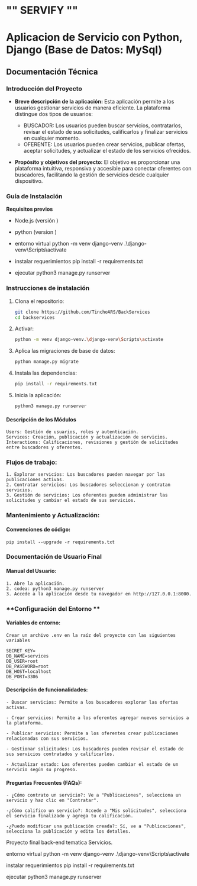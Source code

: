 #   ""    SERVIFY     ""

# Aplicacion  de Servicio con Python, Django (Base de Datos: MySql)

## **Documentación Técnica**

### **Introducción del Proyecto**
- **Breve descripción de la aplicación:**
    Esta aplicación permite a los usuarios gestionar servicios de manera eficiente. La plataforma distingue   dos tipos de usuarios:
    *   BUSCADOR: Los usuarios pueden buscar servicios, contratarlos, revisar el estado de sus solicitudes, calificarlos y finalizar servicios en cualquier momento.
    *   OFERENTE: Los usuarios pueden crear servicios, publicar ofertas, aceptar solicitudes, y actualizar el estado de los servicios ofrecidos.

- **Propósito y objetivos del proyecto:**
    El objetivo es proporcionar una plataforma intuitiva, responsiva y accesible para conectar oferentes con buscadores, facilitando la gestión de servicios desde cualquier dispositivo.

### **Guía de Instalación**
  **Requisitos previos**
  - Node.js (versión )
  - python (version )

  - entorno virtual 
    python -m venv django-venv
    .\django-venv\Scripts\activate

  - instalar requerimientos
    pip install -r requirements.txt

  - ejecutar 
    python3 manage.py runserver

###  **Instrucciones de instalación**
  1. Clona el repositorio:
     ```bash
     git clone https://github.com/TinchoARS/BackServices
     cd backservices
     ```
  2. Activar:
     ```bash
     python -m venv django-venv.\django-venv\Scripts\activate
     ```
  3. Aplica las migraciones de base de datos:
     ```bash
     python manage.py migrate
     ```
  4. Instala las dependencias:
     ```bash
     pip install -r requirements.txt
     ```
  5. Inicia la aplicación:
     ```bash
     python3 manage.py runserver
     ```

#### **Descripción de los Módulos**
    Users: Gestión de usuarios, roles y autenticación.
    Services: Creación, publicación y actualización de servicios.
    Interactions: Calificaciones, revisiones y gestión de solicitudes entre buscadores y oferentes.


### **Flujos de trabajo:**

    1. Explorar servicios: Los buscadores pueden navegar por las publicaciones activas.
    2. Contratar servicios: Los buscadores seleccionan y contratan servicios.
    3. Gestión de servicios: Los oferentes pueden administrar las solicitudes y cambiar el estado de sus servicios.

### **Mantenimiento y Actualización:**
#### Convenciones de código:

    pip install --upgrade -r requirements.txt

### **Documentación de Usuario Final**
#### Manual del Usuario:

    1. Abre la aplicación.
    2. codea: python3 manage.py runserver
    3. Accede a la aplicación desde tu navegador en http://127.0.0.1:8000.

### **Configuración del Entorno **
#### Variables de entorno: 
    Crear un archivo .env en la raíz del proyecto con las siguientes variables

    SECRET_KEY= 
    DB_NAME=services
    DB_USER=root
    DB_PASSWORD=root
    DB_HOST=localhost
    DB_PORT=3306


#### Descripción de funcionalidades:
    - Buscar servicios: Permite a los buscadores explorar las ofertas activas.

    - Crear servicios: Permite a los oferentes agregar nuevos servicios a la plataforma.

    - Publicar servicios: Permite a los oferentes crear publicaciones relacionadas con sus servicios.

    - Gestionar solicitudes: Los buscadores pueden revisar el estado de sus servicios contratados y calificarlos.

    - Actualizar estado: Los oferentes pueden cambiar el estado de un servicio según su progreso.

#### Preguntas Frecuentes (FAQs):
    - ¿Cómo contrato un servicio?: Ve a "Publicaciones", selecciona un servicio y haz clic en "Contratar".

    -¿Cómo califico un servicio?: Accede a "Mis solicitudes", selecciona el servicio finalizado y agrega tu calificación.

    -¿Puedo modificar una publicación creada?: Sí, ve a "Publicaciones", selecciona la publicación y edita los detalles.






Proyecto final back-end tematica Servicios.

entorno virtual 
    python -m venv django-venv
    .\django-venv\Scripts\activate

instalar requerimientos
    pip install -r requirements.txt

ejecutar 
    python3 manage.py runserver